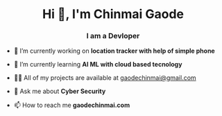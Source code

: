 <h1 align="center">Hi 👋, I'm Chinmai Gaode</h1>
<h3 align="center">I am a Devloper </h3>

- 🔭 I’m currently working on **location tracker with help of simple phone**

- 🌱 I’m currently learning **AI ML with cloud based tecnology**

- 👨‍💻 All of my projects are available at [gaodechinmai@gmail.com](gaodechinmai@gmail.com)

- 💬 Ask me about **Cyber Security**

- 📫 How to reach me **gaodechinmai.com**

